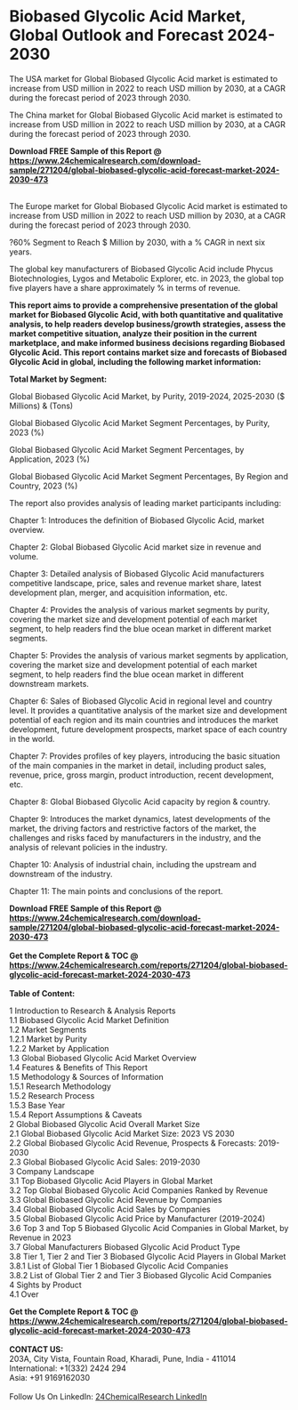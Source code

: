 <h1>Biobased Glycolic Acid Market, Global Outlook and Forecast 2024-2030</h1><p>The USA market for Global Biobased Glycolic Acid market is estimated to increase from USD million in 2022 to reach USD million by 2030, at a CAGR during the forecast period of 2023 through 2030.</p><p>
</p><p>The China market for Global Biobased Glycolic Acid market is estimated to increase from USD million in 2022 to reach USD million by 2030, at a CAGR during the forecast period of 2023 through 2030.</p><div><b>Download FREE Sample of this Report @ 
            <a href="https://www.24chemicalresearch.com/download-sample/271204/global-biobased-glycolic-acid-forecast-market-2024-2030-473">
            https://www.24chemicalresearch.com/download-sample/271204/global-biobased-glycolic-acid-forecast-market-2024-2030-473</a></b></div><br><p>
</p><p>The Europe market for Global Biobased Glycolic Acid market is estimated to increase from USD million in 2022 to reach USD million by 2030, at a CAGR during the forecast period of 2023 through 2030.</p><p>
?60% Segment to Reach $ Million by 2030, with a % CAGR in next six years.</p><p>
The global key manufacturers of Biobased Glycolic Acid include Phycus Biotechnologies, Lygos and Metabolic Explorer, etc. in 2023, the global top five players have a share approximately % in terms of revenue.</p><p>
<strong>This report aims to provide a comprehensive presentation of the global market for Biobased Glycolic Acid, with both quantitative and qualitative analysis, to help readers develop business/growth strategies, assess the market competitive situation, analyze their position in the current marketplace, and make informed business decisions regarding Biobased Glycolic Acid. This report contains market size and forecasts of Biobased Glycolic Acid in global, including the following market information:</strong></p><p>
</p><p>
<strong>Total Market by Segment:</strong></p><p>
Global Biobased Glycolic Acid Market, by Purity, 2019-2024, 2025-2030 ($ Millions) &amp; (Tons)</p><p>
Global Biobased Glycolic Acid Market Segment Percentages, by Purity, 2023 (%)</p><p>
</p><p>
Global Biobased Glycolic Acid Market Segment Percentages, by Application, 2023 (%)</p><p>
</p><p>
Global Biobased Glycolic Acid Market Segment Percentages, By Region and Country, 2023 (%)</p><p>
</p><p>
The report also provides analysis of leading market participants including:</p><p>
</p><p>
</p><p>
Chapter 1: Introduces the definition of Biobased Glycolic Acid, market overview.</p><p>
Chapter 2: Global Biobased Glycolic Acid market size in revenue and volume.</p><p>
Chapter 3: Detailed analysis of Biobased Glycolic Acid manufacturers competitive landscape, price, sales and revenue market share, latest development plan, merger, and acquisition information, etc.</p><p>
Chapter 4: Provides the analysis of various market segments by purity, covering the market size and development potential of each market segment, to help readers find the blue ocean market in different market segments.</p><p>
Chapter 5: Provides the analysis of various market segments by application, covering the market size and development potential of each market segment, to help readers find the blue ocean market in different downstream markets.</p><p>
Chapter 6: Sales of Biobased Glycolic Acid in regional level and country level. It provides a quantitative analysis of the market size and development potential of each region and its main countries and introduces the market development, future development prospects, market space of each country in the world.</p><p>
Chapter 7: Provides profiles of key players, introducing the basic situation of the main companies in the market in detail, including product sales, revenue, price, gross margin, product introduction, recent development, etc.</p><p>
Chapter 8: Global Biobased Glycolic Acid capacity by region &amp; country.</p><p>
Chapter 9: Introduces the market dynamics, latest developments of the market, the driving factors and restrictive factors of the market, the challenges and risks faced by manufacturers in the industry, and the analysis of relevant policies in the industry.</p><p>
Chapter 10: Analysis of industrial chain, including the upstream and downstream of the industry.</p><p>
Chapter 11: The main points and conclusions of the report.</p><div><b>Download FREE Sample of this Report @ 
            <a href="https://www.24chemicalresearch.com/download-sample/271204/global-biobased-glycolic-acid-forecast-market-2024-2030-473">
            https://www.24chemicalresearch.com/download-sample/271204/global-biobased-glycolic-acid-forecast-market-2024-2030-473</a></b></div><br><div><b>Get the Complete Report & TOC @ 
            <a href="https://www.24chemicalresearch.com/reports/271204/global-biobased-glycolic-acid-forecast-market-2024-2030-473">
            https://www.24chemicalresearch.com/reports/271204/global-biobased-glycolic-acid-forecast-market-2024-2030-473</a></b></div><br>
            <b>Table of Content:</b><p>1 Introduction to Research & Analysis Reports<br />
    1.1 Biobased Glycolic Acid Market Definition<br />
    1.2 Market Segments<br />
        1.2.1 Market by Purity<br />
        1.2.2 Market by Application<br />
    1.3 Global Biobased Glycolic Acid Market Overview<br />
    1.4 Features & Benefits of This Report<br />
    1.5 Methodology & Sources of Information<br />
        1.5.1 Research Methodology<br />
        1.5.2 Research Process<br />
        1.5.3 Base Year<br />
        1.5.4 Report Assumptions & Caveats<br />
2 Global Biobased Glycolic Acid Overall Market Size<br />
    2.1 Global Biobased Glycolic Acid Market Size: 2023 VS 2030<br />
    2.2 Global Biobased Glycolic Acid Revenue, Prospects & Forecasts: 2019-2030<br />
    2.3 Global Biobased Glycolic Acid Sales: 2019-2030<br />
3 Company Landscape<br />
    3.1 Top Biobased Glycolic Acid Players in Global Market<br />
    3.2 Top Global Biobased Glycolic Acid Companies Ranked by Revenue<br />
    3.3 Global Biobased Glycolic Acid Revenue by Companies<br />
    3.4 Global Biobased Glycolic Acid Sales by Companies<br />
    3.5 Global Biobased Glycolic Acid Price by Manufacturer (2019-2024)<br />
    3.6 Top 3 and Top 5 Biobased Glycolic Acid Companies in Global Market, by Revenue in 2023<br />
    3.7 Global Manufacturers Biobased Glycolic Acid Product Type<br />
    3.8 Tier 1, Tier 2 and Tier 3 Biobased Glycolic Acid Players in Global Market<br />
        3.8.1 List of Global Tier 1 Biobased Glycolic Acid Companies<br />
        3.8.2 List of Global Tier 2 and Tier 3 Biobased Glycolic Acid Companies<br />
4 Sights by Product<br />
    4.1 Over</p><div><b>Get the Complete Report & TOC @ 
            <a href="https://www.24chemicalresearch.com/reports/271204/global-biobased-glycolic-acid-forecast-market-2024-2030-473">
            https://www.24chemicalresearch.com/reports/271204/global-biobased-glycolic-acid-forecast-market-2024-2030-473</a></b></div><br><b>CONTACT US:</b><br>
            203A, City Vista, Fountain Road, Kharadi, Pune, India - 411014<br>
            International: +1(332) 2424 294<br>
            Asia: +91 9169162030 <br><br>
            Follow Us On LinkedIn: <a href="https://www.linkedin.com/company/24chemicalresearch/">24ChemicalResearch LinkedIn</a>